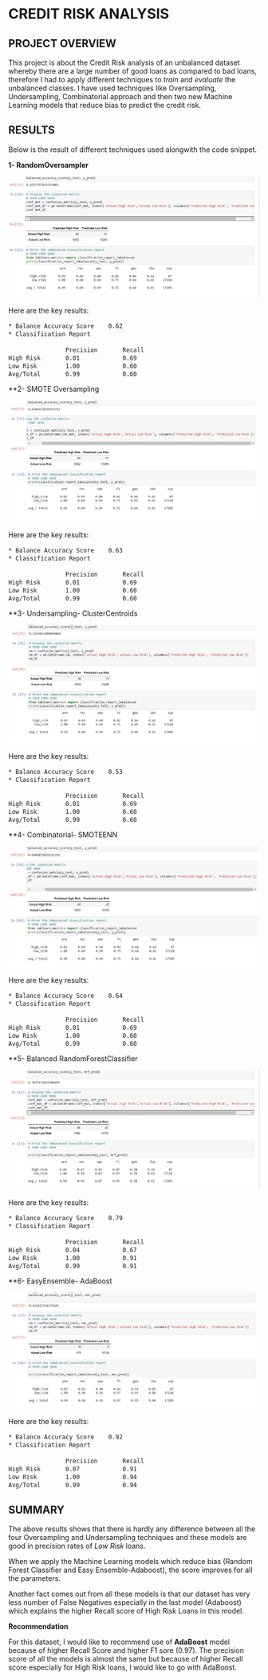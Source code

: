# **CREDIT RISK ANALYSIS**

## **PROJECT OVERVIEW**
This project is about the Credit Risk analysis of an unbalanced dataset whereby there are a large number of good loans as compared to bad loans, therefore I had to apply different techniques to *train* and *evaluate* the unbalanced classes. I have used techniques like Oversampling, Undersampling, Combinatorial approach and then two new Machine Learning models that reduce bias to predict the credit risk.
## **RESULTS**
Below is the result of different techniques used alongwith the code snippet.

**1- RandomOversampler**

<img src='random_oversampler.PNG'><img>

Here are the key results:

    * Balance Accuracy Score    0.62
    * Classification Report
    
                    Precision       Recall
    High Risk       0.01            0.69
    Low Risk        1.00            0.60
    Avg/Total       0.99            0.60

**2- SMOTE Oversampling

<img src='SMOTE.PNG'><img>

Here are the key results:

    * Balance Accuracy Score    0.63
    * Classification Report
    
                    Precision       Recall
    High Risk       0.01            0.69
    Low Risk        1.00            0.60
    Avg/Total       0.99            0.60

**3- Undersampling- ClusterCentroids

<img src='cluster_centroids.PNG'><img>

Here are the key results:

    * Balance Accuracy Score    0.53
    * Classification Report
    
                    Precision       Recall
    High Risk       0.01            0.69
    Low Risk        1.00            0.60
    Avg/Total       0.99            0.60

**4- Combinatorial- SMOTEENN

<img src='SMOTEENN.PNG'><img>

Here are the key results:

    * Balance Accuracy Score    0.64
    * Classification Report
    
                    Precision       Recall
    High Risk       0.01            0.69
    Low Risk        1.00            0.60
    Avg/Total       0.99            0.60

**5- Balanced RandomForestClassifier

<img src='random_forest_classifier.PNG'><img>

Here are the key results:

    * Balance Accuracy Score    0.79
    * Classification Report
    
                    Precision       Recall
    High Risk       0.04            0.67
    Low Risk        1.00            0.91
    Avg/Total       0.99            0.91

**6- EasyEnsemble- AdaBoost

<img src='easy_ensemble.PNG'><img>

Here are the key results:

    * Balance Accuracy Score    0.92
    * Classification Report
    
                    Precision       Recall
    High Risk       0.07            0.91
    Low Risk        1.00            0.94
    Avg/Total       0.99            0.94

## **SUMMARY**

The above results shows that there is hardly any difference between all the four Oversampling and Undersampling techniques and these models are good in precision rates of *Low Risk* loans.

When we apply the Machine Learning models which reduce bias (Random Forest Classifier and Easy Ensemble-Adaboost), the score improves for all the parameters.

Another fact comes out from all these models is that our dataset has very less number of False Negatives especially in the last model (Adaboost) which explains the higher Recall score of High Risk Loans in this model.

**Recommendation**

For this dataset, I would like to recommend use of **AdaBoost** model because of higher Recall Score and higher F1 sore (0.97). The precision score of all the models is almost the same but because of higher Recall score especially for High Risk loans, I would like to go with AdaBoost.
